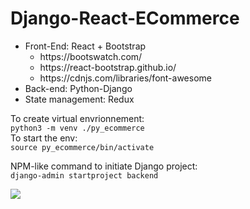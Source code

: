 # Django-React-ECommerce


<ul>
<li>Front-End: React + Bootstrap 
<ul>
<li>https://bootswatch.com/
<li>https://react-bootstrap.github.io/
<li>https://cdnjs.com/libraries/font-awesome
</ul>
<li>Back-end: Python-Django</li>
<li>State management: Redux</li>
</ul>


To create virtual envrionnement:<br>
```python3 -m venv ./py_ecommerce```
<br>
To start the env:<br>
```source py_ecommerce/bin/activate```


NPM-like command to initiate Django project:<br>
```django-admin startproject backend```

<img src="https://github.com/alexnesov/Django-React-ECommerce/blob/main/arch.png">
